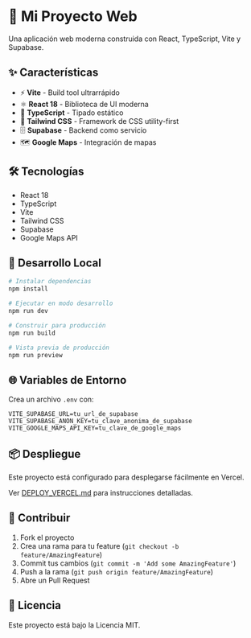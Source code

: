 # 🚀 Mi Proyecto Web

Una aplicación web moderna construida con React, TypeScript, Vite y Supabase.

## ✨ Características

- ⚡ **Vite** - Build tool ultrarrápido
- ⚛️ **React 18** - Biblioteca de UI moderna
- 🔷 **TypeScript** - Tipado estático
- 🎨 **Tailwind CSS** - Framework de CSS utility-first
- 🗄️ **Supabase** - Backend como servicio
- 🗺️ **Google Maps** - Integración de mapas

## 🛠️ Tecnologías

- React 18
- TypeScript
- Vite
- Tailwind CSS
- Supabase
- Google Maps API

## 🚀 Desarrollo Local

```bash
# Instalar dependencias
npm install

# Ejecutar en modo desarrollo
npm run dev

# Construir para producción
npm run build

# Vista previa de producción
npm run preview
```

## 🌐 Variables de Entorno

Crea un archivo `.env` con:

```env
VITE_SUPABASE_URL=tu_url_de_supabase
VITE_SUPABASE_ANON_KEY=tu_clave_anonima_de_supabase
VITE_GOOGLE_MAPS_API_KEY=tu_clave_de_google_maps
```

## 📦 Despliegue

Este proyecto está configurado para desplegarse fácilmente en Vercel.

Ver [DEPLOY_VERCEL.md](./DEPLOY_VERCEL.md) para instrucciones detalladas.

## 🤝 Contribuir

1. Fork el proyecto
2. Crea una rama para tu feature (`git checkout -b feature/AmazingFeature`)
3. Commit tus cambios (`git commit -m 'Add some AmazingFeature'`)
4. Push a la rama (`git push origin feature/AmazingFeature`)
5. Abre un Pull Request

## 📄 Licencia

Este proyecto está bajo la Licencia MIT.